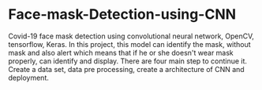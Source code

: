# Face-mask-Detection-using-CNN
Covid-19 face mask detection using convolutional neural network, OpenCV, tensorflow, Keras. In this project, this model can identify the mask, without mask and also alert which means that if he or she doesn't wear mask properly, can identify and display. There are four main step to continue it. Create a data set, data pre processing, create a architecture of CNN and deployment.
